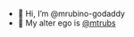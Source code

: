- 👋 Hi, I’m @mrubino-godaddy
- 👀 My alter ego is [@mtrubs](https://github.com/mtrubs)

<!---
mrubino-godaddy/mrubino-godaddy is a ✨ special ✨ repository because its `README.md` (this file) appears on your GitHub profile.
You can click the Preview link to take a look at your changes.
--->
